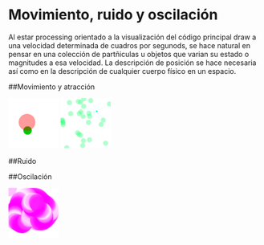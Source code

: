 # Movimiento, ruido y oscilación

Al estar processing orientado a la visualización del código principal draw a una velocidad determinada de cuadros por segunods, se hace natural en pensar en una colección de partñiculas u objetos que varian su estado o magnitudes a esa velocidad.  La descripción de posición se hace necesaria así como en la descripción de cualquier cuerpo físico en un espacio.

##Movimiento y atracción


<img src="https://github.com/ProcessingTEC/Movimiento/blob/master/P_S2_Movement2/movement2.png" width="100">

<img src="https://github.com/ProcessingTEC/Movimiento/blob/master/P_S2_Movement1/movimiento.png" width="100">

##Ruido


##Oscilación

<img src="https://github.com/ProcessingTEC/Movimiento/blob/master/P_S2_Osc1/osc.png" width="100">
